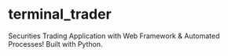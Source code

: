 # terminal_trader
Securities Trading Application with Web Framework &amp; Automated Processes! Built with Python.
